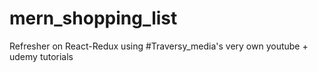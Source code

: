 # mern_shopping_list
Refresher on React-Redux using 
#Traversy_media's very own youtube + udemy tutorials
